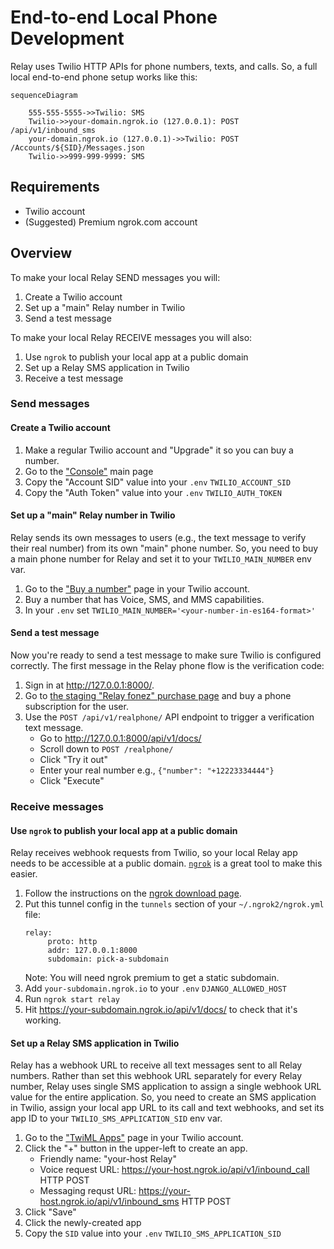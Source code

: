 # End-to-end Local Phone Development
Relay uses Twilio HTTP APIs for phone numbers, texts, and calls.
So, a full local end-to-end phone setup works like this:

```mermaid
sequenceDiagram

    555-555-5555->>Twilio: SMS
    Twilio->>your-domain.ngrok.io (127.0.0.1): POST /api/v1/inbound_sms
    your-domain.ngrok.io (127.0.0.1)->>Twilio: POST /Accounts/${SID}/Messages.json
    Twilio->>999-999-9999: SMS

```

## Requirements

* Twilio account
* (Suggested) Premium ngrok.com account

## Overview
To make your local Relay SEND messages you will:

1. Create a Twilio account
2. Set up a "main" Relay number in Twilio
3. Send a test message

To make your local Relay RECEIVE messages you will also:

1. Use `ngrok` to publish your local app at a public domain
2. Set up a Relay SMS application in Twilio
3. Receive a test message


### Send messages

#### Create a Twilio account
1. Make a regular Twilio account and "Upgrade" it so you can buy a number.
2. Go to the ["Console"][console] main page
3. Copy the "Account SID" value into your `.env` `TWILIO_ACCOUNT_SID`
4. Copy the "Auth Token" value into your `.env` `TWILIO_AUTH_TOKEN`

[console]: https://console.twilio.com


#### Set up a "main" Relay number in Twilio
Relay sends its own messages to users (e.g., the text message to verify their
real number) from its own "main" phone number. So, you need to buy a main phone
number for Relay and set it to your `TWILIO_MAIN_NUMBER` env var.

1. Go to the ["Buy a number"][buy-number] page in your Twilio account.
2. Buy a number that has Voice, SMS, and MMS capabilities.
3. In your `.env` set `TWILIO_MAIN_NUMBER='<your-number-in-es164-format>'`

[buy-number]: https://console.twilio.com/us1/develop/phone-numbers/manage/search?frameUrl=%2Fconsole%2Fphone-numbers%2Fsearch


#### Send a test message
Now you're ready to send a test message to make sure Twilio is configured
correctly. The first message in the Relay phone flow is the verification code:

1. Sign in at http://127.0.0.1:8000/.
2. Go to [the staging "Relay fonez" purchase page][buy-fonez] and buy a phone
   subscription for the user.
3. Use the `POST /api/v1/realphone/` API endpoint to trigger a verification
   text message.
   * Go to http://127.0.0.1:8000/api/v1/docs/
   * Scroll down to `POST /realphone/`
   * Click "Try it out"
   * Enter your real number e.g., `{"number": "+12223334444"}`
   * Click "Execute"

[buy-fonez]: https://accounts.stage.mozaws.net/subscriptions/products/prod_LgQiSgNi4xL7dq


### Receive messages

#### Use `ngrok` to publish your local app at a public domain
Relay receives webhook requests from Twilio, so your local Relay app needs to
be accessible at a public domain. [`ngrok`][ngrok-download] is a great tool to
make this easier.

1. Follow the instructions on the [ngrok download page][ngrok-download].
2. Put this tunnel config in the `tunnels` section of your
   `~/.ngrok2/ngrok.yml` file:
   ```
   relay:
        proto: http
        addr: 127.0.0.1:8000
        subdomain: pick-a-subdomain
   ```
   Note: You will need ngrok premium to get a static subdomain.
3. Add `your-subdomain.ngrok.io` to your `.env` `DJANGO_ALLOWED_HOST`
4. Run `ngrok start relay`
5. Hit https://your-subdomain.ngrok.io/api/v1/docs/ to check that it's working.

[ngrok-download]: https://ngrok.com/download


#### Set up a Relay SMS application in Twilio
Relay has a webhook URL to receive all text messages sent to all Relay numbers.
Rather than set this webhook URL separately for every Relay number, Relay uses
single SMS application to assign a single webhook URL value for the entire
application. So, you need to create an SMS application in Twilio, assign your
local app URL to its call and text webhooks, and set its app ID to your
`TWILIO_SMS_APPLICATION_SID` env var.

1. Go to the ["TwiML Apps"][twiml-apps] page in your Twilio account.
2. Click the "+" button in the upper-left to create an app.
   * Friendly name: "your-host Relay"
   * Voice request URL: https://your-host.ngrok.io/api/v1/inbound_call HTTP
     POST
   * Messaging requst URL: https://your-host.ngrok.io/api/v1/inbound_sms HTTP
     POST
3. Click "Save"
4. Click the newly-created app
5. Copy the `SID` value into your `.env` `TWILIO_SMS_APPLICATION_SID`

[twiml-apps]: https://www.twilio.com/console/sms/runtime/twiml-apps
